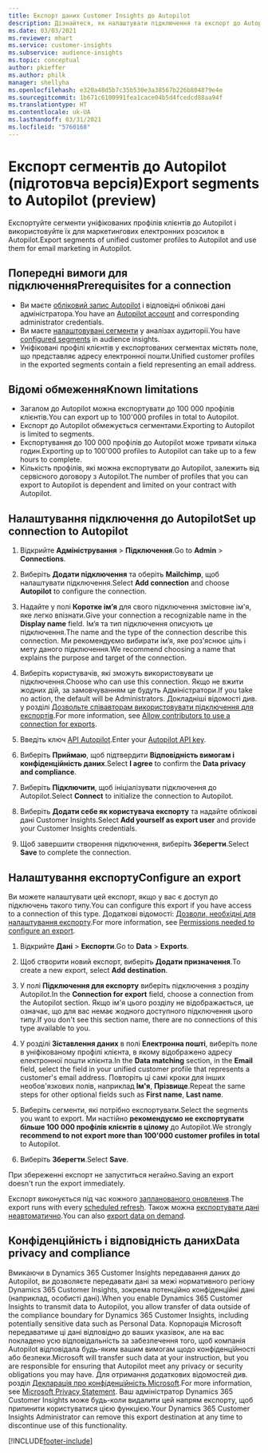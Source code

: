 ```yaml
---
title: Експорт даних Customer Insights до Autopilot
description: Дізнайтеся, як налаштувати підключення та експорт до Autopilot.
ms.date: 03/03/2021
ms.reviewer: mhart
ms.service: customer-insights
ms.subservice: audience-insights
ms.topic: conceptual
author: pkieffer
ms.author: philk
manager: shellyha
ms.openlocfilehash: e320a48d5b7c35b530e3a38567b226b804879e4e
ms.sourcegitcommit: 1b671c6100991fea1cace04b5d4fcedcd88aa94f
ms.translationtype: HT
ms.contentlocale: uk-UA
ms.lasthandoff: 03/31/2021
ms.locfileid: "5760168"
---
```

# <a name="export-segments-to-autopilot-preview"></a><span data-ttu-id="3b201-103">Експорт сегментів до Autopilot (підготовча версія)</span><span class="sxs-lookup"><span data-stu-id="3b201-103">Export segments to Autopilot (preview)</span></span>

<span data-ttu-id="3b201-104">Експортуйте сегменти уніфікованих профілів клієнтів до Autopilot і використовуйте їх для маркетингових електронних розсилок в Autopilot.</span><span class="sxs-lookup"><span data-stu-id="3b201-104">Export segments of unified customer profiles to Autopilot and use them for email marketing in Autopilot.</span></span> 

## <a name="prerequisites-for-a-connection"></a><span data-ttu-id="3b201-105">Попередні вимоги для підключення</span><span class="sxs-lookup"><span data-stu-id="3b201-105">Prerequisites for a connection</span></span>

-   <span data-ttu-id="3b201-106">Ви маєте [обліковий запис Autopilot](https://www.autopilothq.com/) і відповідні облікові дані адміністратора.</span><span class="sxs-lookup"><span data-stu-id="3b201-106">You have an [Autopilot account](https://www.autopilothq.com/) and corresponding administrator credentials.</span></span>
-   <span data-ttu-id="3b201-107">Ви маєте [налаштовувані сегменти](segments.md) у аналізах аудиторії.</span><span class="sxs-lookup"><span data-stu-id="3b201-107">You have [configured segments](segments.md) in audience insights.</span></span>
-   <span data-ttu-id="3b201-108">Уніфіковані профілі клієнтів у експортованих сегментах містять поле, що представляє адресу електронної пошти.</span><span class="sxs-lookup"><span data-stu-id="3b201-108">Unified customer profiles in the exported segments contain a field representing an email address.</span></span>

## <a name="known-limitations"></a><span data-ttu-id="3b201-109">Відомі обмеження</span><span class="sxs-lookup"><span data-stu-id="3b201-109">Known limitations</span></span>

- <span data-ttu-id="3b201-110">Загалом до Autopilot можна експортувати до 100 000 профілів клієнтів.</span><span class="sxs-lookup"><span data-stu-id="3b201-110">You can export up to 100'000 profiles in total to Autopilot.</span></span>
- <span data-ttu-id="3b201-111">Експорт до Autopilot обмежується сегментами.</span><span class="sxs-lookup"><span data-stu-id="3b201-111">Exporting to Autopilot is limited to segments.</span></span>
- <span data-ttu-id="3b201-112">Експортування до 100 000 профілів до Autopilot може тривати кілька годин.</span><span class="sxs-lookup"><span data-stu-id="3b201-112">Exporting up to 100'000 profiles to Autopilot can take up to a few hours to complete.</span></span> 
- <span data-ttu-id="3b201-113">Кількість профілів, які можна експортувати до Autopilot, залежить від сервісного договору з Autopilot.</span><span class="sxs-lookup"><span data-stu-id="3b201-113">The number of profiles that you can export to Autopilot is dependent and limited on your contract with Autopilot.</span></span>

## <a name="set-up-connection-to-autopilot"></a><span data-ttu-id="3b201-114">Налаштування підключення до Autopilot</span><span class="sxs-lookup"><span data-stu-id="3b201-114">Set up connection to Autopilot</span></span>

1. <span data-ttu-id="3b201-115">Відкрийте **Адміністрування** > **Підключення**.</span><span class="sxs-lookup"><span data-stu-id="3b201-115">Go to **Admin** > **Connections**.</span></span>

1. <span data-ttu-id="3b201-116">Виберіть **Додати підключення** та оберіть **Mailchimp**, щоб налаштувати підключення.</span><span class="sxs-lookup"><span data-stu-id="3b201-116">Select **Add connection** and choose **Autopilot** to configure the connection.</span></span>

1. <span data-ttu-id="3b201-117">Надайте у полі **Коротке ім’я** для свого підключення змістовне ім'я, яке легко впізнати.</span><span class="sxs-lookup"><span data-stu-id="3b201-117">Give your connection a recognizable name in the **Display name** field.</span></span> <span data-ttu-id="3b201-118">Ім’я та тип підключення описують це підключення.</span><span class="sxs-lookup"><span data-stu-id="3b201-118">The name and the type of the connection describe this connection.</span></span> <span data-ttu-id="3b201-119">Ми рекомендуємо вибирати ім’я, яке роз'яснює ціль і мету даного підключення.</span><span class="sxs-lookup"><span data-stu-id="3b201-119">We recommend choosing a name that explains the purpose and target of the connection.</span></span>

1. <span data-ttu-id="3b201-120">Виберіть користувачів, які зможуть використовувати це підключення.</span><span class="sxs-lookup"><span data-stu-id="3b201-120">Choose who can use this connection.</span></span> <span data-ttu-id="3b201-121">Якщо не вжити жодних дій, за замовчуванням це будуть Адміністратори.</span><span class="sxs-lookup"><span data-stu-id="3b201-121">If you take no action, the default will be Administrators.</span></span> <span data-ttu-id="3b201-122">Докладніші відомості див. у розділі [Дозвольте співавторам використовувати підключення для експортів](connections.md#allow-contributors-to-use-a-connection-for-exports).</span><span class="sxs-lookup"><span data-stu-id="3b201-122">For more information, see [Allow contributors to use a connection for exports](connections.md#allow-contributors-to-use-a-connection-for-exports).</span></span>

3. <span data-ttu-id="3b201-123">Введіть ключ [API Autopilot](https://autopilot.docs.apiary.io/#).</span><span class="sxs-lookup"><span data-stu-id="3b201-123">Enter your [Autopilot API key](https://autopilot.docs.apiary.io/#).</span></span>

1. <span data-ttu-id="3b201-124">Виберіть **Приймаю**, щоб підтвердити **Відповідність вимогам і конфіденційність даних**.</span><span class="sxs-lookup"><span data-stu-id="3b201-124">Select **I agree** to confirm the **Data privacy and compliance**.</span></span>

1. <span data-ttu-id="3b201-125">Виберіть **Підключити**, щоб ініціалізувати підключення до Autopilot.</span><span class="sxs-lookup"><span data-stu-id="3b201-125">Select **Connect** to initialize the connection to Autopilot.</span></span>

1. <span data-ttu-id="3b201-126">Виберіть **Додати себе як користувача експорту** та надайте облікові дані Customer Insights.</span><span class="sxs-lookup"><span data-stu-id="3b201-126">Select **Add yourself as export user** and provide your Customer Insights credentials.</span></span>

1. <span data-ttu-id="3b201-127">Щоб завершити створення підключення, виберіть **Зберегти**.</span><span class="sxs-lookup"><span data-stu-id="3b201-127">Select **Save** to complete the connection.</span></span>

## <a name="configure-an-export"></a><span data-ttu-id="3b201-128">Налаштування експорту</span><span class="sxs-lookup"><span data-stu-id="3b201-128">Configure an export</span></span>

<span data-ttu-id="3b201-129">Ви можете налаштувати цей експорт, якщо у вас є доступ до підключень такого типу.</span><span class="sxs-lookup"><span data-stu-id="3b201-129">You can configure this export if you have access to a connection of this type.</span></span> <span data-ttu-id="3b201-130">Додаткові відомості: [Дозволи, необхідні для налаштування експорту](export-destinations.md#set-up-a-new-export).</span><span class="sxs-lookup"><span data-stu-id="3b201-130">For more information, see [Permissions needed to configure an export](export-destinations.md#set-up-a-new-export).</span></span>

1. <span data-ttu-id="3b201-131">Відкрийте **Дані** > **Експорти**.</span><span class="sxs-lookup"><span data-stu-id="3b201-131">Go to **Data** > **Exports**.</span></span>

1. <span data-ttu-id="3b201-132">Щоб створити новий експорт, виберіть **Додати призначення**.</span><span class="sxs-lookup"><span data-stu-id="3b201-132">To create a new export, select **Add destination**.</span></span>

1. <span data-ttu-id="3b201-133">У полі **Підключення для експорту** виберіть підключення з розділу Autopilot.</span><span class="sxs-lookup"><span data-stu-id="3b201-133">In the **Connection for export** field, choose a connection from the Autopilot section.</span></span> <span data-ttu-id="3b201-134">Якщо ім'я цього розділу не відображається, це означає, що для вас немає жодного доступного підключення цього типу.</span><span class="sxs-lookup"><span data-stu-id="3b201-134">If you don't see this section name, there are no connections of this type available to you.</span></span>

3. <span data-ttu-id="3b201-135">У розділі **Зіставлення даних** в полі **Електронна пошті**, виберіть поле в уніфікованому профілі клієнта, в якому відображено адресу електронної пошти клієнта.</span><span class="sxs-lookup"><span data-stu-id="3b201-135">In the **Data matching** section, in the **Email** field, select the field in your unified customer profile that represents a customer's email address.</span></span> <span data-ttu-id="3b201-136">Повторіть ці самі кроки для інших необов'язкових полів, наприклад **Ім'я**, **Прізвище**.</span><span class="sxs-lookup"><span data-stu-id="3b201-136">Repeat the same steps for other optional fields such as **First name**, **Last name**.</span></span>

1. <span data-ttu-id="3b201-137">Виберіть сегменти, які потрібно експортувати.</span><span class="sxs-lookup"><span data-stu-id="3b201-137">Select the segments you want to export.</span></span> <span data-ttu-id="3b201-138">Ми настійно **рекомендуємо не експортувати більше 100 000 профілів клієнтів в цілому** до Autopilot.</span><span class="sxs-lookup"><span data-stu-id="3b201-138">We strongly **recommend to not export more than 100'000 customer profiles in total** to Autopilot.</span></span> 

1. <span data-ttu-id="3b201-139">Виберіть **Зберегти**.</span><span class="sxs-lookup"><span data-stu-id="3b201-139">Select **Save**.</span></span>

<span data-ttu-id="3b201-140">При збереженні експорт не запуститься негайно.</span><span class="sxs-lookup"><span data-stu-id="3b201-140">Saving an export doesn't run the export immediately.</span></span>

<span data-ttu-id="3b201-141">Експорт виконується під час кожного [запланованого оновлення](system.md#schedule-tab).</span><span class="sxs-lookup"><span data-stu-id="3b201-141">The export runs with every [scheduled refresh](system.md#schedule-tab).</span></span> <span data-ttu-id="3b201-142">Також можна [експортувати дані неавтоматично](export-destinations.md#run-exports-on-demand).</span><span class="sxs-lookup"><span data-stu-id="3b201-142">You can also [export data on demand](export-destinations.md#run-exports-on-demand).</span></span> 

## <a name="data-privacy-and-compliance"></a><span data-ttu-id="3b201-143">Конфіденційність і відповідність даних</span><span class="sxs-lookup"><span data-stu-id="3b201-143">Data privacy and compliance</span></span>

<span data-ttu-id="3b201-144">Вмикаючи в Dynamics 365 Customer Insights передавання даних до Autopilot, ви дозволяєте передавати дані за межі нормативного регіону Dynamics 365 Customer Insights, зокрема потенційно конфіденційні дані (наприклад, особисті дані).</span><span class="sxs-lookup"><span data-stu-id="3b201-144">When you enable Dynamics 365 Customer Insights to transmit data to Autopilot, you allow transfer of data outside of the compliance boundary for Dynamics 365 Customer Insights, including potentially sensitive data such as Personal Data.</span></span> <span data-ttu-id="3b201-145">Корпорація Microsoft передаватиме ці дані відповідно до ваших указівок, але на вас покладено усю відповідальність за забезпечення того, щоб компанія Autopilot відповідала будь-яким вашим вимогам щодо конфіденційності або безпеки.</span><span class="sxs-lookup"><span data-stu-id="3b201-145">Microsoft will transfer such data at your instruction, but you are responsible for ensuring that Autopilot meet any privacy or security obligations you may have.</span></span> <span data-ttu-id="3b201-146">Для отримання додаткових відомостей див. розділ [Декларація про конфіденційність Microsoft](https://go.microsoft.com/fwlink/?linkid=396732).</span><span class="sxs-lookup"><span data-stu-id="3b201-146">For more information, see [Microsoft Privacy Statement](https://go.microsoft.com/fwlink/?linkid=396732).</span></span>
<span data-ttu-id="3b201-147">Ваш адміністратор Dynamics 365 Customer Insights може будь-коли видалити цей напрям експорту, щоб припинити користуватися цією функцією.</span><span class="sxs-lookup"><span data-stu-id="3b201-147">Your Dynamics 365 Customer Insights Administrator can remove this export destination at any time to discontinue use of this functionality.</span></span>


[!INCLUDE[footer-include](../includes/footer-banner.md)]
